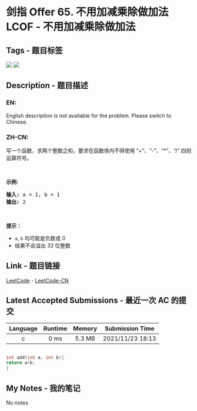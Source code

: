 
# 剑指 Offer 65. 不用加减乘除做加法 LCOF - 不用加减乘除做加法

## Tags - 题目标签

 <img src="https://img.shields.io/badge/Bit Manipulation-位运算-blue.svg">   <img src="https://img.shields.io/badge/Math-数学-blue.svg">  


## Description - 题目描述

### EN:
English description is not available for the problem. Please switch to Chinese.

### ZH-CN:
<p>写一个函数，求两个整数之和，要求在函数体内不得使用 &ldquo;+&rdquo;、&ldquo;-&rdquo;、&ldquo;*&rdquo;、&ldquo;/&rdquo; 四则运算符号。</p>

<p>&nbsp;</p>

<p><strong>示例:</strong></p>

<pre><strong>输入:</strong> a = 1, b = 1
<strong>输出:</strong> 2</pre>

<p>&nbsp;</p>

<p><strong>提示：</strong></p>

<ul>
	<li><code>a</code>,&nbsp;<code>b</code>&nbsp;均可能是负数或 0</li>
	<li>结果不会溢出 32 位整数</li>
</ul>



## Link - 题目链接

[LeetCode](https://leetcode.com/problems/bu-yong-jia-jian-cheng-chu-zuo-jia-fa-lcof/description/)  -  [LeetCode-CN](https://leetcode.cn/problems/bu-yong-jia-jian-cheng-chu-zuo-jia-fa-lcof/description/)
## Latest Accepted Submissions - 最近一次 AC 的提交


| Language | Runtime | Memory | Submission Time |
|:---:|:---:|:---:|:---:|
| c  | 0 ms | 5.3 MB | 2021/11/23 18:13 |

```c

int add(int a, int b){
return a+b;
}

```
## My Notes - 我的笔记


No notes

